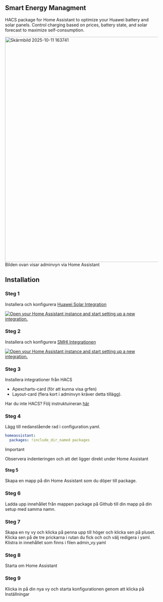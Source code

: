 ## Smart Energy Managment
HACS package for Home Assistant to optimize your Huawei battery and solar panels. Control charging based on prices, battery state, and solar forecast to maximize self-consumption.

<img width="1850" height="742" alt="Skärmbild 2025-10-11 163741" src="https://github.com/user-attachments/assets/8c306b50-f229-4a00-bfe9-e61b41ed0f2f" />
Bilden ovan visar adminvyn via Home Assistant

## Installation
### Steg 1
Installera och konfigurera [Huawei Solar Integration](https://github.com/wlcrs/huawei_solar)

<a href="https://my.home-assistant.io/redirect/config_flow_start/?domain=huawei_solar" target="_blank" rel="noreferrer noopener"><img src="https://my.home-assistant.io/badges/config_flow_start.svg" alt="Open your Home Assistant instance and start setting up a new integration." /></a>

### Steg 2
Installera och konfigurera [SMHI Integrationen](https://www.home-assistant.io/integrations/smhi/)

<a href="https://my.home-assistant.io/redirect/config_flow_start/?domain=smhi" target="_blank" rel="noreferrer noopener"><img src="https://my.home-assistant.io/badges/config_flow_start.svg" alt="Open your Home Assistant instance and start setting up a new integration." /></a>

### Steg 3
Installera integrationer från HACS
- Apexcharts-card (för att kunna visa grfen)
- Layout-card (flera kort i adminvyn kräver detta tillägg).

Har du inte HACS? 
Följ instruktuineran [här](https://www.hacs.xyz/docs/use/configuration/basic/)

### Steg 4
Lägg till nedanstående rad i configuration.yaml. 

```yml
homeassistant:
  packages: !include_dir_named packages
```
> [!IMPORTANT]
Observera indenteringen och att det ligger direkt under Home Assistant 

#### Steg 5
Skapa en mapp på din Home Assistant som du döper till package.

### Steg 6
Ladda upp innehållet från mappen package på Github till din mapp på din setup med samma namn. 

### Steg 7
Skapa en ny vy och klicka på penna upp till höger och klicka sen på pluset. Klicka sen på de tre prickarna i rutan du fick och och välj redigera i yaml. Klistra in innehållet som finns i filen admin_vy.yaml

### Steg 8
Starta om Home Assistant 

### Steg 9
Klicka in på din nya vy och starta konfigurationen genom att klicka på Inställningar
